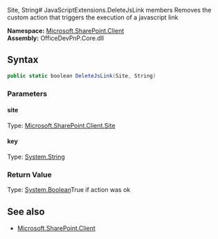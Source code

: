 Site, String# JavaScriptExtensions.DeleteJsLink members
Removes the custom action that triggers the execution of a javascript link  

**Namespace:** [Microsoft.SharePoint.Client](Microsoft.SharePoint.Client.md)  
**Assembly:** OfficeDevPnP.Core.dll  
## Syntax
```C#
public static boolean DeleteJsLink(Site, String)
```
### Parameters
#### site
Type: [Microsoft.SharePoint.Client.Site](Microsoft.SharePoint.Client.Site.md) 
#### 
#### key
Type: [System.String](System.String.md) 
#### 
### Return Value
Type: [System.Boolean](System.Boolean.md)True if action was ok
## See also
- [Microsoft.SharePoint.Client](Microsoft.SharePoint.Client.md)

